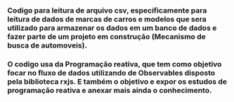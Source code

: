 ### Codigo para leitura de arquivo csv, especificamente para leitura de dados de marcas de carros e modelos que sera utilizado para armazenar os dados em um banco de dados e fazer parte de um projeto em construção (Mecanismo de busca de automoveis).

### O codigo usa da Programação reativa, que tem como objetivo focar no fluxo de dados utilizando de Observables disposto pela biblioteca rxjs. E também o objetivo e expor os estudos de programação reativa e anexar mais ainda o conhecimento. 

